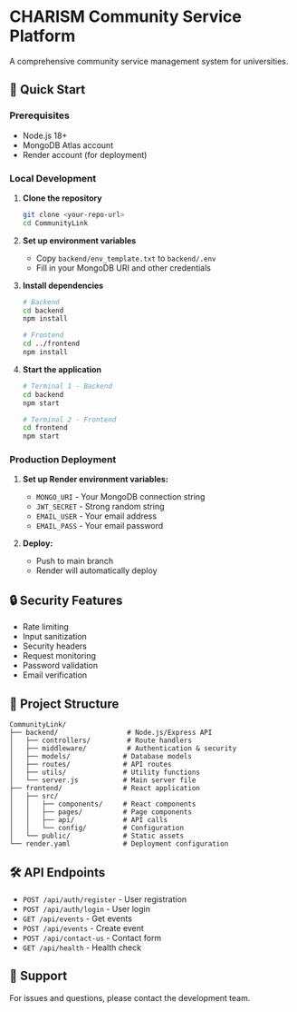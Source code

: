 # CHARISM Community Service Platform

A comprehensive community service management system for universities.

## 🚀 Quick Start

### Prerequisites
- Node.js 18+
- MongoDB Atlas account
- Render account (for deployment)

### Local Development

1. **Clone the repository**
   ```bash
   git clone <your-repo-url>
   cd CommunityLink
   ```

2. **Set up environment variables**
   - Copy `backend/env_template.txt` to `backend/.env`
   - Fill in your MongoDB URI and other credentials

3. **Install dependencies**
   ```bash
   # Backend
   cd backend
   npm install
   
   # Frontend
   cd ../frontend
   npm install
   ```

4. **Start the application**
   ```bash
   # Terminal 1 - Backend
   cd backend
   npm start
   
   # Terminal 2 - Frontend
   cd frontend
   npm start
   ```

### Production Deployment

1. **Set up Render environment variables:**
   - `MONGO_URI` - Your MongoDB connection string
   - `JWT_SECRET` - Strong random string
   - `EMAIL_USER` - Your email address
   - `EMAIL_PASS` - Your email password

2. **Deploy:**
   - Push to main branch
   - Render will automatically deploy

## 🔒 Security Features

- Rate limiting
- Input sanitization
- Security headers
- Request monitoring
- Password validation
- Email verification

## 📁 Project Structure

```
CommunityLink/
├── backend/                 # Node.js/Express API
│   ├── controllers/         # Route handlers
│   ├── middleware/          # Authentication & security
│   ├── models/             # Database models
│   ├── routes/             # API routes
│   ├── utils/              # Utility functions
│   └── server.js           # Main server file
├── frontend/               # React application
│   ├── src/
│   │   ├── components/     # React components
│   │   ├── pages/          # Page components
│   │   ├── api/            # API calls
│   │   └── config/         # Configuration
│   └── public/             # Static assets
└── render.yaml             # Deployment configuration
```

## 🛠️ API Endpoints

- `POST /api/auth/register` - User registration
- `POST /api/auth/login` - User login
- `GET /api/events` - Get events
- `POST /api/events` - Create event
- `POST /api/contact-us` - Contact form
- `GET /api/health` - Health check

## 📧 Support

For issues and questions, please contact the development team.

